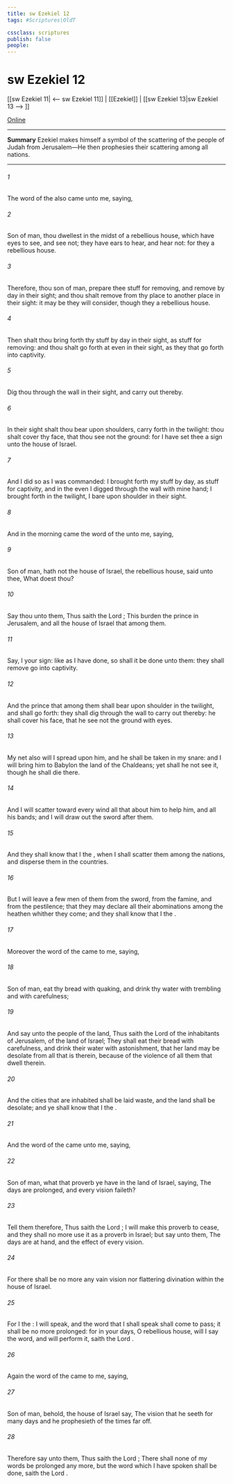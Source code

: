 ```yaml
---
title: sw Ezekiel 12
tags: #Scriptures\OldT

cssclass: scriptures
publish: false
people:
---
```


# sw Ezekiel 12
[[sw Ezekiel 11| <-- sw Ezekiel 11]] | [[Ezekiel]] | [[sw Ezekiel 13|sw Ezekiel 13 --> ]]

[Online](https://churchofjesuschrist.org/study/scriptures/ot/ezek/12?lang=eng)

---
__Summary__
Ezekiel makes himself a symbol of the scattering of the people of Judah from Jerusalem—He then prophesies their scattering among all nations.

---
###### 1 
The word of the  also came unto me, saying,

###### 2 
Son of man, thou dwellest in the midst of a rebellious house, which have eyes to see, and see not; they have ears to hear, and hear not: for they  a rebellious house.

###### 3 
Therefore, thou son of man, prepare thee stuff for removing, and remove by day in their sight; and thou shalt remove from thy place to another place in their sight: it may be they will consider, though they  a rebellious house.

###### 4 
Then shalt thou bring forth thy stuff by day in their sight, as stuff for removing: and thou shalt go forth at even in their sight, as they that go forth into captivity.

###### 5 
Dig thou through the wall in their sight, and carry out thereby.

###### 6 
In their sight shalt thou bear  upon  shoulders,  carry  forth in the twilight: thou shalt cover thy face, that thou see not the ground: for I have set thee  a sign unto the house of Israel.

###### 7 
And I did so as I was commanded: I brought forth my stuff by day, as stuff for captivity, and in the even I digged through the wall with mine hand; I brought  forth in the twilight,  I bare  upon  shoulder in their sight.

###### 8 
And in the morning came the word of the  unto me, saying,

###### 9 
Son of man, hath not the house of Israel, the rebellious house, said unto thee, What doest thou?

###### 10 
Say thou unto them, Thus saith the Lord ; This burden  the prince in Jerusalem, and all the house of Israel that  among them.

###### 11 
Say, I  your sign: like as I have done, so shall it be done unto them: they shall remove  go into captivity.

###### 12 
And the prince that  among them shall bear upon  shoulder in the twilight, and shall go forth: they shall dig through the wall to carry out thereby: he shall cover his face, that he see not the ground with  eyes.

###### 13 
My net also will I spread upon him, and he shall be taken in my snare: and I will bring him to Babylon  the land of the Chaldeans; yet shall he not see it, though he shall die there.

###### 14 
And I will scatter toward every wind all that  about him to help him, and all his bands; and I will draw out the sword after them.

###### 15 
And they shall know that I  the , when I shall scatter them among the nations, and disperse them in the countries.

###### 16 
But I will leave a few men of them from the sword, from the famine, and from the pestilence; that they may declare all their abominations among the heathen whither they come; and they shall know that I  the .

###### 17 
Moreover the word of the  came to me, saying,

###### 18 
Son of man, eat thy bread with quaking, and drink thy water with trembling and with carefulness;

###### 19 
And say unto the people of the land, Thus saith the Lord  of the inhabitants of Jerusalem,  of the land of Israel; They shall eat their bread with carefulness, and drink their water with astonishment, that her land may be desolate from all that is therein, because of the violence of all them that dwell therein.

###### 20 
And the cities that are inhabited shall be laid waste, and the land shall be desolate; and ye shall know that I  the .

###### 21 
And the word of the  came unto me, saying,

###### 22 
Son of man, what  that proverb  ye have in the land of Israel, saying, The days are prolonged, and every vision faileth?

###### 23 
Tell them therefore, Thus saith the Lord ; I will make this proverb to cease, and they shall no more use it as a proverb in Israel; but say unto them, The days are at hand, and the effect of every vision.

###### 24 
For there shall be no more any vain vision nor flattering divination within the house of Israel.

###### 25 
For I  the : I will speak, and the word that I shall speak shall come to pass; it shall be no more prolonged: for in your days, O rebellious house, will I say the word, and will perform it, saith the Lord .

###### 26 
Again the word of the  came to me, saying,

###### 27 
Son of man, behold,  the house of Israel say, The vision that he seeth  for many days  and he prophesieth of the times  far off.

###### 28 
Therefore say unto them, Thus saith the Lord ; There shall none of my words be prolonged any more, but the word which I have spoken shall be done, saith the Lord .

